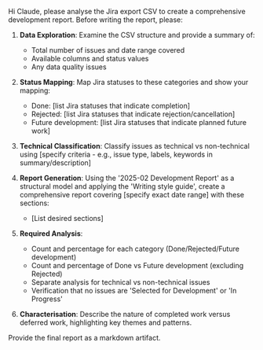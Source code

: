 Hi Claude, please analyse the Jira export CSV to create a comprehensive development report. Before writing the report, please:

1. **Data Exploration**: Examine the CSV structure and provide a summary of:
   - Total number of issues and date range covered
   - Available columns and status values
   - Any data quality issues

2. **Status Mapping**: Map Jira statuses to these categories and show your mapping:
   - Done: [list Jira statuses that indicate completion]
   - Rejected: [list Jira statuses that indicate rejection/cancellation]  
   - Future development: [list Jira statuses that indicate planned future work]

3. **Technical Classification**: Classify issues as technical vs non-technical using [specify criteria - e.g., issue type, labels, keywords in summary/description]

4. **Report Generation**: Using the '2025-02 Development Report' as a structural model and applying the 'Writing style guide', create a comprehensive report covering [specify exact date range] with these sections:
   - [List desired sections]

5. **Required Analysis**:
   - Count and percentage for each category (Done/Rejected/Future development)
   - Count and percentage of Done vs Future development (excluding Rejected)
   - Separate analysis for technical vs non-technical issues
   - Verification that no issues are 'Selected for Development' or 'In Progress'

6. **Characterisation**: Describe the nature of completed work versus deferred work, highlighting key themes and patterns.

Provide the final report as a markdown artifact.